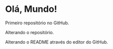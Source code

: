 # Olá, Mundo!
 Primeiro repositório no GitHub.

Alterando o repositório.

Alterando o README através do editor do GitHub.
